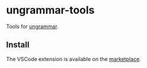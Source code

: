 # ungrammar-tools

Tools for [ungrammar][1].

[1]: https://github.com/rust-analyzer/ungrammar

## Install

The VSCode extension is available on the [marketplace][].

[marketplace]:
  https://marketplace.visualstudio.com/items?itemName=azdavis.ungrammar
